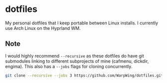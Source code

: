 # dotfiles
My personal dotfiles that I keep portable between Linux installs. I currently use Arch Linux on the Hyprland WM.

## Note
I would highly recommend `--recursive` as these dotfiles do have git submodules linking to different subprojects of mine (cafmenu, dickdir, engima). This also has a `--jobs` flags for cloning concurrently.
```bash
git clone --recursive --jobs 3 https://github.com/WarpWing/dotfiles.git
```
